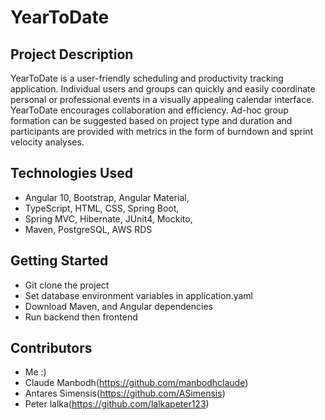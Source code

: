 # YearToDate

## Project Description

YearToDate is a user-friendly scheduling and productivity tracking application. Individual users and groups can quickly and easily coordinate personal or 
professional events in a visually appealing calendar interface. YearToDate encourages collaboration and efficiency. Ad-hoc group formation can be suggested based on 
project type and duration and participants are provided with metrics in the form of burndown and sprint velocity analyses.

## Technologies Used

* Angular 10, Bootstrap, Angular Material, 
* TypeScript, HTML, CSS, Spring Boot, 
* Spring MVC, Hibernate, JUnit4, Mockito, 
* Maven, PostgreSQL, AWS RDS

## Getting Started
   
* Git clone the project
* Set database environment variables in application.yaml
* Download Maven, and Angular dependencies
* Run backend then frontend

## Contributors

* Me :)
* Claude Manbodh(https://github.com/manbodhclaude)
* Antares Simensis(https://github.com/ASimensis)
* Peter lalka(https://github.com/lalkapeter123)
